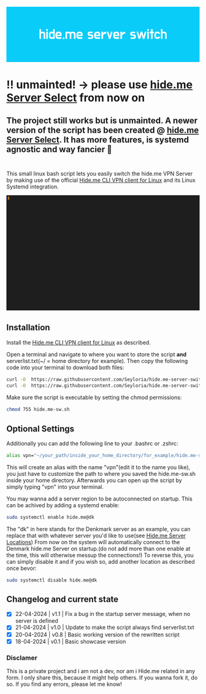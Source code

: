 ![Banner](/hide.me-sw-banner.png)

# :bangbang: unmainted! -> please use [hide.me Server Select](https://github.com/Seyloria/hide.me-server-select) from now on
The project still works but is unmainted. A newer version of the script has been created @ [hide.me Server Select](https://github.com/Seyloria/hide.me-server-select).
It has more features, is systemd agnostic and way fancier :star_struck:
<br/>
<br/>
---

This small linux bash script lets you easily switch the hide.me VPN Server by making use of the official [Hide.me CLI VPN client for Linux](https://github.com/eventure/hide.client.linux) and its Linux Systemd integration.

![Showcase](/hide.me-switch-showcase.gif)

## Installation
Install the [Hide.me CLI VPN client for Linux](https://github.com/eventure/hide.client.linux) as described.

Open a terminal and navigate to where you want to store the script **and** serverlist.txt(~/ =  home directory for example).
Then copy the following code into your terminal to download both files:
```sh
curl -O  https://raw.githubusercontent.com/Seyloria/hide.me-server-switch/main/hide.me-sw.sh
curl -O  https://raw.githubusercontent.com/Seyloria/hide.me-server-switch/main/serverlist.txt
```

Make sure the script is executable by setting the chmod permissions:
```sh
chmod 755 hide.me-sw.sh
```


## Optional Settings
Additionally you can add the following line to your .bashrc or .zshrc:
```sh
alias vpn="~/your_path/inside_your_home_directory/for_example/hide.me-sw.sh"
```
This will create an alias with the name "vpn"(edit it to the name you like), you just have to customize the path to where you saved the hide.me-sw.sh inside your home directory.
Afterwards you can open up the script by simply typing "vpn" into your terminal.


You may wanna add a server region to be autoconnected on startup.
This can be achived by adding a systemd enable:
```sh
sudo systemctl enable hide.me@dk
```
The "dk" in here stands for the Denkmark server as an example, you can replace that with whatever server you'd like to use(see [Hide.me Server Locations](https://member.hide.me/en/server-status))
From now on the system will automatically connect to the Denmark hide.me Server on startup.(do not add more than one enable at the time, this will otherwise messup the connections!)
To reverse this, you can simply disable it and if you wish so, add another location as described once bevor:
```sh
sudo systemctl disable hide.me@dk
```

## Changelog and current state

- [x] 22-04-2024 | v1.1 | Fix a bug in the startup server message, when no server is defined
- [x] 21-04-2024 | v1.0 | Update to make the script always find serverlist.txt
- [x] 20-04-2024 | v0.8 | Basic working version of the rewritten script
- [x] 18-04-2024 | v0.1 | Basic showcase version

### Disclamer

This is a private project and i am not a dev, nor am i Hide.me related in any form.
I only share this, because it might help others. If you wanna fork it, do so.
If you find any errors, please let me know!
